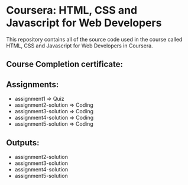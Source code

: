 # Coursera: HTML, CSS and Javascript for Web Developers
This repository contains all of the source code used in the course called HTML, CSS and Javascript for Web Developers in Coursera.

## Course Completion certificate:


## Assignments:
- assignment1          => Quiz
- assignment2-solution => Coding
- assignment3-solution => Coding
- assignment4-solution => Coding
- assignment5-solution => Coding
  
## Outputs:
- assignment2-solution
- assignment3-solution
- assignment4-solution
- assignment5-solution
